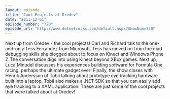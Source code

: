 ```yaml
---
layout: episode
title: "Cool Projects at Oredev"
date: "2011-12-01"
episode_number: "720"
episode_url: "http://www.dotnetrocks.com/default.aspx?ShowNum=720"
---
```


Next up from Oredev - the cool projects! Carl and Richard talk to the one-and-only Tess Ferrandez from Microsoft. Tess has moved on from the mad debugging skills she blogged about to focus on Kinect and Windows Phone 7. The conversation digs into using Kinect beyond XBox games. Next up, Luca Minudel discusses his experiences building software for Formula One racing, perhaps the ultimate gadget ever! Finally, the show closes with Henrik Andersson of Tobii talking about prototype eye tracking hardware built into a laptop. Tobii also makes a .NET SDK so that you can easily add eye tracking to a XAML application. These are just some of the cool projects that were talked about at Oredev!
